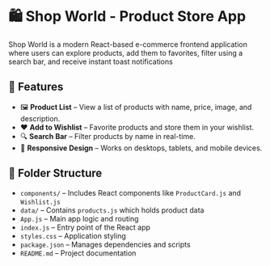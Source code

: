 # 🛍️ Shop World - Product Store App

Shop World is a modern React-based e-commerce frontend application where users can explore products, add them to favorites, filter using a search bar, and receive instant toast notifications 


## 🚀 Features

- 🖼️ **Product List** – View a list of products with name, price, image, and description.
- ❤️ **Add to Wishlist** – Favorite products and store them in your wishlist.
- 🔍 **Search Bar** – Filter products by name in real-time.
- 🎨 **Responsive Design** – Works on desktops, tablets, and mobile devices.

## 📂 Folder Structure

- `components/` – Includes React components like `ProductCard.js` and `Wishlist.js`
- `data/` – Contains `products.js` which holds product data
- `App.js` – Main app logic and routing
- `index.js` – Entry point of the React app
- `styles.css` – Application styling
- `package.json` – Manages dependencies and scripts
- `README.md` – Project documentation
